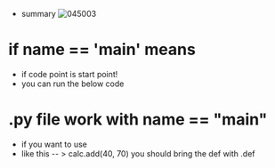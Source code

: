 - summary
![045003](https://user-images.githubusercontent.com/72845895/108807431-be90fc00-75e7-11eb-8ec0-2091f28979f3.png)

# if __name__ == '__main__' means 
- if code point is start point! 
- you can run the below code 


# .py file work with __name__ == "__main__" 
- if you want to use 
- like this -- > calc.add(40, 70) you should bring the def with .def
